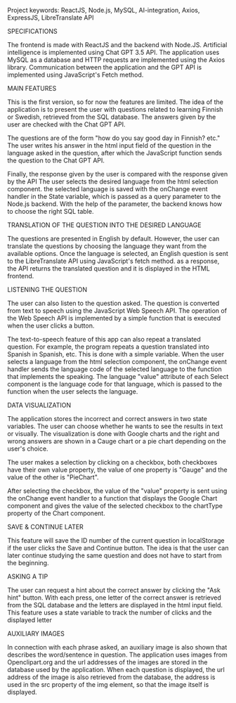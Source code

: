 Project keywords: ReactJS, Node.js, MySQL, AI-integration, Axios, ExpressJS, LibreTranslate API

SPECIFICATIONS

The frontend is made with ReactJS and the backend with Node.JS. Artificial intelligence is implemented using Chat GPT 3.5 API. The application uses MySQL as a database and HTTP requests are implemented using the Axios library. Communication between the application and the GPT API is implemented using JavaScript's Fetch method.

MAIN FEATURES

This is the first version, so for now the features are limited. The idea of ​​the application is to present the user with questions related to learning Finnish or Swedish, retrieved from the SQL database. The answers given by the user are checked with the Chat GPT API.

The questions are of the form "how do you say good day in Finnish? etc." The user writes his answer in the html input field of the question in the language asked in the question, after which the JavaScript function sends the question to the Chat GPT API.

Finally, the response given by the user is compared with the response given by the API
The user selects the desired language from the html selection component. the selected language is saved with the onChange event handler in the State variable, which is passed as a query parameter to the Node.js backend. With the help of the parameter, the backend knows how to choose the right SQL table.

TRANSLATION OF THE QUESTION INTO THE DESIRED LANGUAGE

The questions are presented in English by default. However, the user can translate the questions by choosing the language they want from the available options. Once the language is selected, an English question is sent to the LibreTranslate API using JavaScript's fetch method. as a response, the API returns the translated question and it is displayed in the HTML frontend.

LISTENING THE QUESTION

The user can also listen to the question asked. The question is converted from text to speech using
the JavaScript Web Speech API. The operation of the Web Speech API is implemented by a simple function
that is executed when the user clicks a button.

The text-to-speech feature of this app can also repeat a translated question. For example, the program repeats a question translated into Spanish in Spanish, etc. This is done with a simple variable. When the user selects a language from the html selection component, the onChange event handler sends the language code of the selected language to the function that implements the speaking. The language "value" attribute of each Select component is the language code for that language, which is passed to the function when the user selects the language.

DATA VISUALIZATION

The application stores the incorrect and correct answers in two state variables. The user can choose whether he wants to see the results in text or visually. The visualization is done with Google charts and the right and wrong answers are shown in a Cauge chart or a pie chart depending on the user's choice.

The user makes a selection by clicking on a checkbox, both checkboxes have their own value property, the value of one property is "Gauge" and the value of the other is "PieChart". 

After selecting the checkbox, the value of the "value" property is sent using the onChange event handler to a function that displays the Google Chart component and gives the value of the selected checkbox to the chartType property of the Chart component.

SAVE & CONTINUE LATER

This feature will save the ID number of the current question in localStorage if the user clicks the Save and Continue button. The idea is that the user can later continue studying the same question and does not have to start from the beginning.

ASKING A TIP

The user can request a hint about the correct answer by clicking the "Ask hint" button. With each press, one letter of the correct answer is retrieved from the SQL database and the letters are displayed in the html input field. This feature uses a state variable to track the number of clicks and the displayed letter

AUXILIARY IMAGES

In connection with each phrase asked, an auxiliary image is also shown that describes the word/sentence in question. The application uses images from Openclipart.org and the url addresses of the images are stored in the database used by the application. When each question is displayed, the url address of the image is also retrieved from the database, the address is used in the src property of the img element, so that the image itself is displayed.
